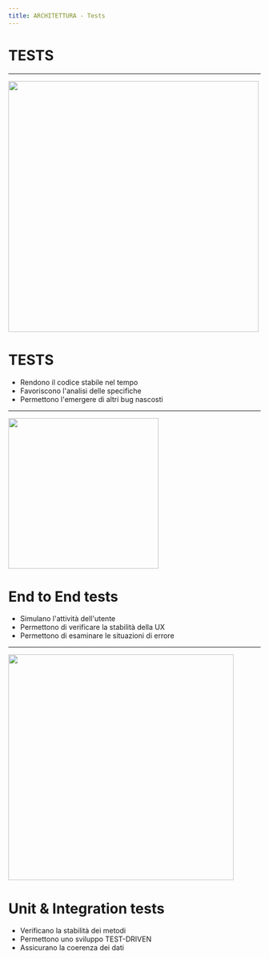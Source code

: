 ```yaml
---
title: ARCHITETTURA - Tests
---
```


# TESTS

---

<div class="row">
<div class="col-6 align-self-center">

<img src="https://blogs.gartner.com/richard-watson/files/2015/05/say-one-more-time-works-on-my-machine.jpg" height="500"/>

</div>
<div class="col-6 text-left">

# TESTS

- Rendono il codice stabile nel tempo
- Favoriscono l'analisi delle specifiche
- Permettono l'emergere di altri bug nascosti

</div>
</div>

---

<div class="row">
<div class="col-6 align-self-center">

<img src="https://media1.tenor.com/images/c8069eb379fdb4b2f2bc8779869ce959/tenor.gif?itemid=8105335" height="300"/>

</div>
<div class="col-6 text-left">

# End to End tests

- Simulano l'attività dell'utente
- Permettono di verificare la stabilità della UX
- Permettono di esaminare le situazioni di errore

</div>
</div>

---

<div class="row">
<div class="col-6 align-self-center">

<img src="https://i.giphy.com/l0MYSpvx4pnsoMNz2.gif" width="450"/>

</div>
<div class="col-6 text-left">

# Unit & Integration tests

- Verificano la stabilità dei metodi
- Permettono uno sviluppo TEST-DRIVEN
- Assicurano la coerenza dei dati

</div>
</div>